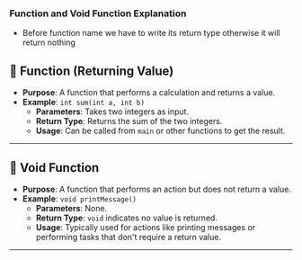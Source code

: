 
### Function and Void Function Explanation

- Before function name we have to write its return type otherwise it will return nothing
## 🚦 Function (Returning Value)
- **Purpose**: A function that performs a calculation and returns a value.
- **Example**: `int sum(int a, int b)`
  - **Parameters**: Takes two integers as input.
  - **Return Type**: Returns the sum of the two integers.
  - **Usage**: Can be called from `main` or other functions to get the result.

---



## 🚦 Void Function
- **Purpose**: A function that performs an action but does not return a value.
- **Example**: `void printMessage()`
  - **Parameters**: None.
  - **Return Type**: `void` indicates no value is returned.
  - **Usage**: Typically used for actions like printing messages or performing tasks that don't require a return value.

---

